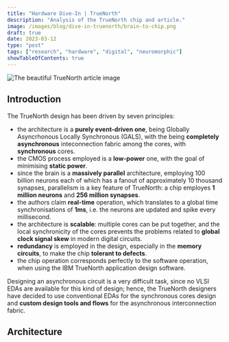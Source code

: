 ```yaml
---
title: "Hardware Dive-In | TrueNorth"
description: "Analysis of the TrueNorth chip and article."
image: /images/blog/dive-in-truenorth/brain-to-chip.png
draft: true
date: 2023-03-12
type: "post"
tags: ["research", "hardware", "digital", "neuromorphic"]
showTableOfContents: true
---
```


![The beautiful TrueNorth article image](/images/blog/dive-in-truenorth/brain-to-chip.png) 

## Introduction

The TrueNorth design has been driven by seven principles:
* the architecture is a **purely event-driven one**, being Globally Asyncrhonous Locally Synchronous (GALS), with the being **completely asynchronous** inteconnection fabric among the cores, with **synchronous** cores. 
* the CMOS process employed is a **low-power** one, with the goal of minimising **static power**.
* since the brain is a **massively parallel** architecture, employing 100 billion neurons each of which has a fanout of approximately 10 thousand synapses, parallelism is a key feature of TrueNorth: a chip employes **1 million neurons** and **256 million synapses**.
* the authors claim **real-time** operation, which translates to a global time synchronisations of **1ms**, i.e. the neurons are updated and spike every millisecond.
* the architecture is **scalable**: multiple cores can be put together, and the local synchronicity of the cores prevents the problems related to **global clock signal skew** in modern digital circuits.
* **redundancy** is employed in the design, especially in the **memory circuits**, to make the chip **tolerant to defects**.
* the chip operation corresponds perfectly to the software operation, when using the IBM TrueNorth application design software.

Designing an asynchronous circuit is a very difficult task, since no VLSI EDAs are available for this kind of design; hence, the TrueNorth designers have decided to use conventional EDAs for the synchronous cores design and **custom design tools and flows** for the asynchronous interconnection fabric. 

## Architecture 

